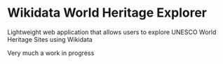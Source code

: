 # Wikidata World Heritage Explorer
Lightweight web application that allows users to explore UNESCO World Heritage Sites using Wikidata

Very much a work in progress
